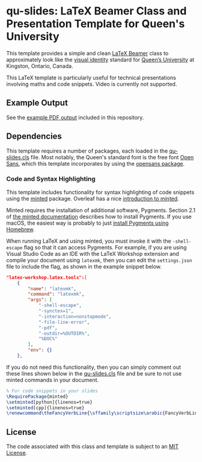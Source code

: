 # qu-slides: LaTeX Beamer Class and Presentation Template for Queen's University

This template provides a simple and clean [LaTeX Beamer](https://ctan.org/pkg/beamer) class to approximately look like the [visual identity](https://www.queensu.ca/brand-central/) standard for [Queen’s University](http://www.queensu.ca) at Kingston, Ontario, Canada. 

This LaTeX template is particularly useful for technical presentations involving maths and code snippets.  Video is currently not supported.

## Example Output

See the [example PDF output](qu-slides-example.pdf) included in this repository.

## Dependencies

This template requires a number of packages, each loaded in the [qu-slides.cls](qu-slides.cls) file.  Most notably, the Queen's standard font is the free font [Open Sans](https://fonts.google.com/specimen/Open+Sans), which this template incorporates by using the [opensans package](https://tug.org/FontCatalogue/opensans/).

### Code and Syntax Highlighting

This template includes functionality for syntax highlighting of code snippets using the [minted](https://www.ctan.org/pkg/minted) package.  Overleaf has a nice [introduction to minted](https://www.overleaf.com/learn/latex/Code_Highlighting_with_minted).

Minted requires the installation of additional software, Pygments.  Section 2.1 of [the minted documentation](https://mirror.csclub.uwaterloo.ca/CTAN/macros/latex/contrib/minted/minted.pdf) describes how to install Pygments.  If you use macOS, the easiest way is probably to just [install Pygments using Homebrew](https://formulae.brew.sh/formula/pygments#default).

When running LaTeX and using minted, you must invoke it with the `-shell-escape` flag so that it can access Pygments.  For example, if you are using Visual Studio Code as an IDE with the LaTeX Workshop extension and compile your document using `latexmk`, then you can edit the `settings.json` file to include the flag, as shown in the example snippet below.

```json
"latex-workshop.latex.tools":[
    {
        "name": "latexmk",
        "command": "latexmk",
        "args": [
            "-shell-escape",
            "-synctex=1",
            "-interaction=nonstopmode",
            "-file-line-error",
            "-pdf",
            "-outdir=%OUTDIR%",
            "%DOC%"
        ],
        "env": {}
    },
```

If you do not need this functionality, then you can simply comment out these lines shown below in the [qu-slides.cls](qu-slides.cls) file and be sure to not use minted commands in your document.

```latex
% For code snippets in your slides
\RequirePackage{minted}
\setminted[python]{linenos=true}
\setminted[cpp]{linenos=true}
\renewcommand\theFancyVerbLine{\sffamily\scriptsize\arabic{FancyVerbLine}}
```

## License

The code associated with this class and template is subject to an [MIT License](LICENSE).
